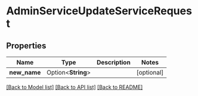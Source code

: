 # AdminServiceUpdateServiceRequest

## Properties

Name | Type | Description | Notes
------------ | ------------- | ------------- | -------------
**new_name** | Option<**String**> |  | [optional]

[[Back to Model list]](../README.md#documentation-for-models) [[Back to API list]](../README.md#documentation-for-api-endpoints) [[Back to README]](../README.md)


